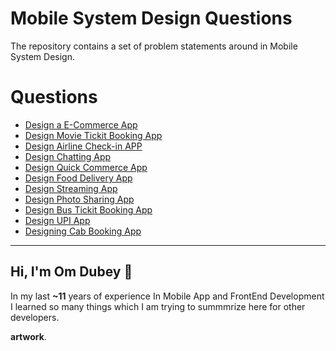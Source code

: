 Mobile System Design Questions
===

The repository contains a set of problem statements around in Mobile System Design.

# Questions

 - [Design a E-Commerce App](e-commerce-app.md)
 - [Design Movie Tickit Booking App](online-offline-indicator.md)
 - [Design Airline Check-in APP](airline-checkin.md)
 - [Design Chatting App](load-balancer.md)
 - [Design Quick Commerce App](queue-consumers.md)
 - [Design Food Delivery App](image-service.md)
 - [Design Streaming App](hashtag-service.md)
 - [Design Photo Sharing App](tagging-photos-with-people.md)
 - [Design Bus Tickit Booking App](user-affinity.md)
 - [Design UPI App](newly-unread-indicator.md)
 - [Designing Cab Booking App](near-me.md)

---


## Hi, I'm Om Dubey 👋

In my last **~11** years of experience In Mobile App and FrontEnd Development I learned so many things which I am trying to summmrize here for other developers.

**artwork**.
